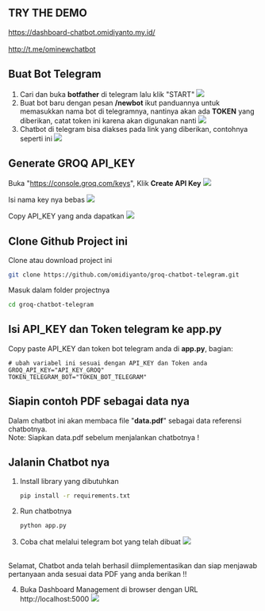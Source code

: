 ## TRY THE DEMO
https://dashboard-chatbot.omidiyanto.my.id/ <br><br>
http://t.me/ominewchatbot

## Buat Bot Telegram
1. Cari dan buka <b>botfather</b> di telegram lalu klik "START"
<img src="https://github.com/user-attachments/assets/a357e8ae-33a9-4037-abc2-1a94d8707f5b"></img>
2. Buat bot baru dengan pesan <b>/newbot</b> ikut panduannya untuk memasukkan nama bot di telegramnya, nantinya akan ada <b>TOKEN</b> yang diberikan, catat token ini karena akan digunakan nanti
<img src="https://github.com/user-attachments/assets/47666538-61af-444c-ad60-d223cdf0cf36"></img>
3. Chatbot di telegram bisa diakses pada link yang diberikan, contohnya seperti ini
<img src="https://github.com/user-attachments/assets/4a482215-d17e-487a-b2ce-38e4ef34578c"></img>


## Generate GROQ API_KEY
Buka "https://console.groq.com/keys", Klik <b>Create API Key</b>
<img src="https://github.com/user-attachments/assets/40130610-80ad-41c8-b7cd-a909bf958fa0" ></img>

Isi nama key nya bebas
<img src="https://github.com/user-attachments/assets/2647a4b5-3862-4cc9-8e33-eb2bec14d4e0"></img>

Copy API_KEY yang anda dapatkan
<img src="https://github.com/user-attachments/assets/7f822bd0-d1ba-4eb7-bc78-e106b16f6c3d"> </img>

## Clone Github Project ini
Clone atau download project ini
```bash
git clone https://github.com/omidiyanto/groq-chatbot-telegram.git
```
Masuk dalam folder projectnya
```bash
cd groq-chatbot-telegram
```

## Isi API_KEY dan Token telegram ke app.py
Copy paste API_KEY dan token bot telegram anda di <b>app.py</b>, bagian:
```
# ubah variabel ini sesuai dengan API_KEY dan Token anda
GROQ_API_KEY="API_KEY_GROQ"
TOKEN_TELEGRAM_BOT="TOKEN_BOT_TELEGRAM"
```
## Siapin contoh PDF sebagai data nya
Dalam chatbot ini akan membaca file "<b>data.pdf</b>" sebagai data referensi chatbotnya. <br>
Note: Siapkan data.pdf sebelum menjalankan chatbotnya !

 ## Jalanin Chatbot nya
 1) Install library yang dibutuhkan
	 ```bash
	 pip install -r requirements.txt
	 ```
 2) Run chatbotnya 
	 ```bash
	 python app.py
	 ```
3) Coba chat melalui telegram bot yang telah dibuat
<img src="https://github.com/user-attachments/assets/7bad6ea0-733e-4d6b-a4c3-b8be763bc489"></img>
<br>
Selamat, Chatbot anda telah berhasil diimplementasikan dan siap menjawab pertanyaan anda sesuai data PDF yang anda berikan !!
<br>

4) Buka Dashboard Management di browser dengan URL http://localhost:5000
<img src="https://github.com/user-attachments/assets/d8d57f58-1454-4b76-aba4-72cddd067c64"></img>
